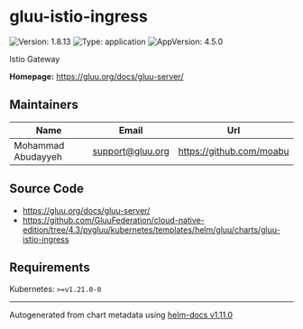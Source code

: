 # gluu-istio-ingress

![Version: 1.8.13](https://img.shields.io/badge/Version-1.8.13-informational?style=flat-square) ![Type: application](https://img.shields.io/badge/Type-application-informational?style=flat-square) ![AppVersion: 4.5.0](https://img.shields.io/badge/AppVersion-4.5.0-informational?style=flat-square)

Istio Gateway

**Homepage:** <https://gluu.org/docs/gluu-server/>

## Maintainers

| Name | Email | Url |
| ---- | ------ | --- |
| Mohammad Abudayyeh | <support@gluu.org> | <https://github.com/moabu> |

## Source Code

* <https://gluu.org/docs/gluu-server/>
* <https://github.com/GluuFederation/cloud-native-edition/tree/4.3/pygluu/kubernetes/templates/helm/gluu/charts/gluu-istio-ingress>

## Requirements

Kubernetes: `>=v1.21.0-0`

----------------------------------------------
Autogenerated from chart metadata using [helm-docs v1.11.0](https://github.com/norwoodj/helm-docs/releases/v1.11.0)
